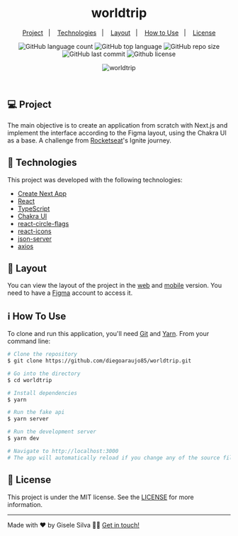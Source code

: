 <h1 align="center">
  worldtrip
</h1>

<p align="center">
  <a href="#-project">Project</a>&nbsp;&nbsp;&nbsp;|&nbsp;&nbsp;&nbsp;
  <a href="#-technologies">Technologies</a>&nbsp;&nbsp;&nbsp;|&nbsp;&nbsp;&nbsp;
  <a href="#-layout">Layout</a>&nbsp;&nbsp;&nbsp;|&nbsp;&nbsp;&nbsp;
  <a href="#-how-to-use">How to Use</a>&nbsp;&nbsp;&nbsp;|&nbsp;&nbsp;&nbsp;
  <a href="#-license">License</a>
</p>

<p align="center">
  <img alt="GitHub language count" src="https://img.shields.io/github/languages/count/diegoaraujo85/worldtrip">

  <img alt="GitHub top language" src="https://img.shields.io/github/languages/top/diegoaraujo85/worldtrip">

  <img alt="GitHub repo size" src="https://img.shields.io/github/repo-size/diegoaraujo85/worldtrip">

  <img alt="GitHub last commit" src="https://img.shields.io/github/last-commit/diegoaraujo85/worldtrip">

  <img alt="Github license" src="https://img.shields.io/github/license/diegoaraujo85/worldtrip">
</p>

<p align="center">
  <img alt="worldtrip" src="https://user-images.githubusercontent.com/17882257/113624323-dcfe0480-9635-11eb-821c-65baeddd635f.png">
</p>

<br/>

## 💻 Project

The main objective is to create an application from scratch with Next.js and implement the interface according to the Figma layout, using the Chakra UI as a base. A challenge from [Rocketseat](https://rocketseat.com.br/)'s Ignite journey.

## 🚀 Technologies

This project was developed with the following technologies:

- [Create Next App](https://nextjs.org/docs/api-reference/create-next-app)
- [React](https://reactjs.org)
- [TypeScript](https://www.typescriptlang.org/)
- [Chakra UI](https://sass-lang.com/)
- [react-circle-flags](https://github.com/tnovau/react-circle-flags)
- [react-icons](https://react-icons.github.io/react-icons/)
- [json-server](https://github.com/typicode/json-server)
- [axios](https://github.com/axios/axios)

## 🔖 Layout

You can view the layout of the project in the [web](https://www.figma.com/file/LXegFOdQIpOvWDhpCZFooR/WorldTrip?node-id=0%3A1) and [mobile](https://www.figma.com/file/LXegFOdQIpOvWDhpCZFooR/WorldTrip?node-id=49%3A2) version. You need to have a [Figma](https://www.figma.com/) account to access it.

## ℹ️ How To Use

To clone and run this application, you'll need [Git](https://git-scm.com) and [Yarn](https://legacy.yarnpkg.com). From your command line:

```bash
# Clone the repository
$ git clone https://github.com/diegoaraujo85/worldtrip.git

# Go into the directory
$ cd worldtrip

# Install dependencies
$ yarn

# Run the fake api
$ yarn server

# Run the development server
$ yarn dev

# Navigate to http://localhost:3000
# The app will automatically reload if you change any of the source files.
```

## 📄 License

This project is under the MIT license. See the [LICENSE](LICENSE.md) for more information.

---

Made with ♥ by Gisele Silva 👋🏻 [Get in touch!](https://www.linkedin.com/in/diegooliveiradearaujo/)